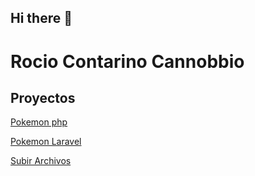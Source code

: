 ## Hi there 👋

# Rocio Contarino Cannobbio

## Proyectos
[Pokemon php](https://github.com/Rocioizv/TraditionalAppPokemon)

[Pokemon Laravel](https://github.com/Rocioizv/traditionalLaravelApp)

[Subir Archivos](https://github.com/Rocioizv/SubirImgApp)

<!--
**Rocioizv/Rocioizv** is a ✨ _special_ ✨ repository because its `README.md` (this file) appears on your GitHub profile.

Here are some ideas to get you started:

- 🔭 I’m currently working on ...
- 🌱 I’m currently learning ...
- 👯 I’m looking to collaborate on ...
- 🤔 I’m looking for help with ...
- 💬 Ask me about ...
- 📫 How to reach me: ...
- 😄 Pronouns: ...
- ⚡ Fun fact: ...
-->
